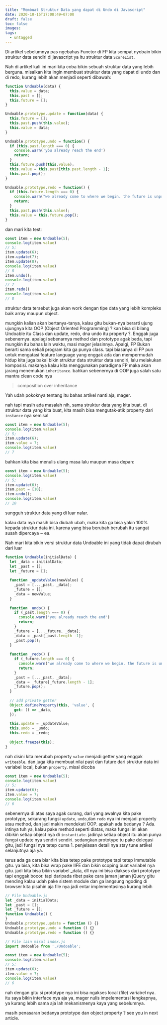 ```yaml
---
title: "Membuat Struktur Data yang dapat di Undo di Javascript"
date: 2020-10-15T17:08:49+07:00
draft: false
toc: false
images:
tags:
  - untagged
---
```


Di artikel sebelumnya pas ngebahas Functor di FP kita sempat nyobain bikin struktur data sendiri di javascript ya itu struktur data `ScoreList`. 

Nah di artikel kali ini mari kita coba bikin sebuah struktur data yang lebih berguna. misalkan kita ingin membuat struktur data yang dapat di undo dan di redo, kurang lebih akan menjadi seperti dibawah:

```javascript
function Undoable(data) {
  this.value = data;
  this.past = [];
  this.future = [];
}

Undoable.prototype.update = function(data) {
  this.future = [];
  this.past.push(this.value);
  this.value = data;
}

Undoable.prototype.undo = function() {
  if (this.past.length === 0) {
    console.warn('you already reach the end')
    return;
  }
  this.future.push(this.value);
  this.value = this.past[this.past.length - 1];
  this.past.pop();
}

Undoable.prototype.redo = function() {
  if (this.future.length === 0) {
    console.warn("we already come to where we begin. the future is unpredictable");
    return;
  }
  this.past.push(this.value);
  this.value = this.future.pop();
}
```

dan mari kita test: 

```javascript
const item = new Undoable(5);
console.log(item.value)
// 5;
item.update(6);
item.update(7);
item.update(8);
console.log(item.value)
// 8
item.undo();
console.log(item.value)
// 7
item.redo()
console.log(item.value)
// 8
```

struktur data tersebut juga akan work dengan tipe data yang lebih kompleks baik array maupun object.

mungkin kalian akan bertanya-tanya, kalau gitu bukan-nya berarti ujung ujungnya kita OOP (Object Oriented Programming) ? kan bisa di bilang Undoable itu Class dan update, redo, dna undo itu property ?. Enggak juga sebenernya. apalagi sebenarnya method dan prototype agak beda, tapi mungkin itu bahas lain waktu, masi mager jelasinnya.
Apalgi, FP Bukan berarti sama sekali program kita ga punya class. tapi biasanya di FP pun untuk mengatasi feature language yang enggak ada dan mempermudah hidup kita juga bakal bikin struktur data struktur data sendiri, lalu melakukan komposisi. makanya kalau kita menggunakan paradigma FP maka akan jarang menemukan `inheritance`. bahkan sebenernya di OOP juga salah satu mantra clean code nya

> composition over inheritance

Yah udah pokoknya tentang itu bahas artikel nanti aja, mager.

nah tapi masih ada masalah nih, sama struktur data yang kita buat. di struktur data yang kita buat, kita masih bisa mengutak-atik property dari `instance` nya semisal

```javascript
const item = new Undoable(5);
console.log(item.value)
// 5;
item.update(6);
item.value = 7;
console.log(item.value)
// 7
```

bahkan kita bisa menulis ulang masa lalu maupun masa depan:

```javascript
const item = new Undoable(5);
console.log(item.value)
// 5;
item.update(6);
item.past = [10];
item.undo();
console.log(item.value)
// 10
```

sungguh struktur data yang di luar nalar.

kalau data nya masih bisa diubah ubah, maka kita ga bisa yakin 100% kepada struktur data ini. karena yang bisa berubah berubah itu sangat susah dipercaya ~ ea.

Nah mari kita bikin versi struktur data Undoable ini yang tidak dapat dirubah dari luar

```javascript
function Undoable(initialData) {
  let _data = initialData;
  let _past = [];
  let _future = [];
  
  function _updateValue(newValue) {
    _past = [..._past, _data];
    _future = [];
    _data = newValue;
  }
  
  function _undo() {
    if (_past.length === 0) {
      console.warn('you already reach the end')
      return;
    }
    _future = [..._future, _data];
    _data = _past[_past.length -1];
    _past.pop();
  }
  
  function _redo() {
    if (_future.length === 0) {
      console.warn("we already come to where we begin. the future is unpredictable");
      return;
    }
    _past = [..._past, _data];
    _data = _future[_future.length - 1];
    _future.pop();
  }
  
  // add private getter
  Object.defineProperty(this, 'value', {
    get: () => _data,
  });
  
  this.update = _updateValue;
  this.undo = _undo;
  this.redo = _redo;
  
  Object.freeze(this);
}
```

nah disini kita merubah property `value` menjadi getter yang enggak `writeable`. dan juga kita membuat nilai past dan future dari struktur data ini variabel local, bukan `property`. misal dicoba

```javascript
const item = new Undoable(5);
console.log(item.value)
// 5;
item.update(6);
item.value = 7;
console.log(item.value)
// 6
```



sebenernya di atas saya agak curang, dari yang awalnya kita pake prototype, sekarang fungsi `update`, `undo`,dan `redo` nya ini menjadi property atau method, dan jadi makin mendekati OOP. apakah ada bedanya ? Ada. intinya tuh ya, kalau pake method seperti diatas, maka fungsi ini akan dibikin setiap object nya di `instantiate`. jadinya setiap object itu akan punya fungsi update nya sendiri sendiri. sedangkan prototype tu pake delegasi gitu, jadi fungsi nya tetep cuma 1. penjelasan detail nya stay tune artikel selanjutnya aja ya.

terus ada ga cara biar kita bisa tetep pake prototype tapi tetep Immutable gitu. ya bisa, kita bisa wrap pake IIFE dan bikin scoping buat variabel nya gitu. jadi kita bisa bikin variabel _data, dll nya ini bisa diakses dari prototype tapi enggak bocor. tapi daripada ribet pake cara jaman jaman jQuery gitu mending kalau udah pake sistem module dan ga langsung ngoding di browser kita pisahin aja file nya jadi entar implementasinya kurang lebih

```javascript
// File Undoable.js
let _data = initialData;
let _past = [];
let _future = [];
function Undoable() {
}  
Undoable.prototype.update = function () {}
Undoable.prototype.undo = function () {}
Undoable.prototype.redo = function () {}
```

```javascript
// File lain misal index.js
import Undoable from './Undoable';

const item = new Undoable(5);
console.log(item.value)
// 5;
item.update(6);
item.value = 7;
console.log(item.value)
// 6
```



nah dengan gitu si prototype nya ini bisa ngakses local (file) variabel nya. itu saya bikin interface nya aja ya, mager nulis impelementasi lengkapnya, ya kurang lebih sama aja lah mekanismenya kaya yang sebelumnya.

masih penasaran bedanya prototype dan object property ? see you in next article.